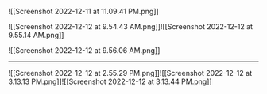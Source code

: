 ![[Screenshot 2022-12-11 at 11.09.41 PM.png]]

![[Screenshot 2022-12-12 at 9.54.43 AM.png]]![[Screenshot 2022-12-12 at 9.55.14 AM.png]]

![[Screenshot 2022-12-12 at 9.56.06 AM.png]]

---

![[Screenshot 2022-12-12 at 2.55.29 PM.png]]![[Screenshot 2022-12-12 at 3.13.13 PM.png]]![[Screenshot 2022-12-12 at 3.13.44 PM.png]]